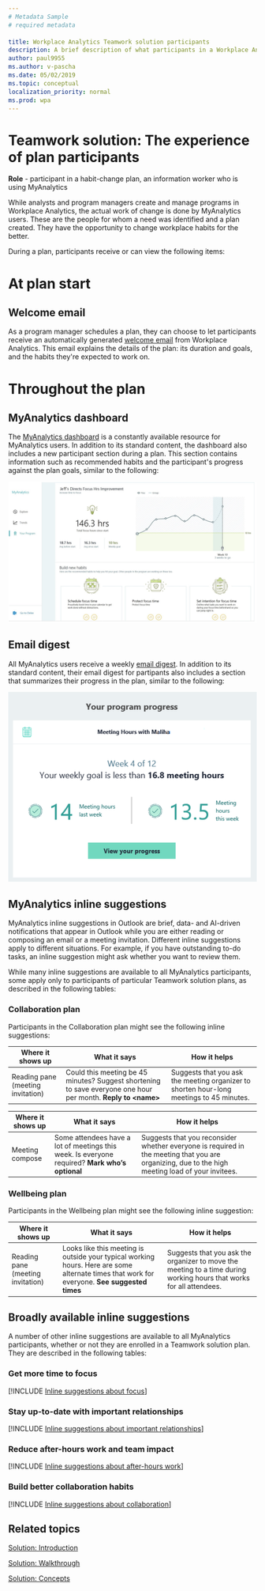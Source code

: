 ```yaml
---
# Metadata Sample
# required metadata

title: Workplace Analytics Teamwork solution participants
description: A brief description of what participants in a Workplace Analytics plan (MyAnalytics users) experience during the plan
author: paul9955
ms.author: v-pascha
ms.date: 05/02/2019
ms.topic: conceptual
localization_priority: normal 
ms.prod: wpa
---
```


# Teamwork solution: The experience of plan participants

**Role** - participant in a habit-change plan, an information worker who is using MyAnalytics

While analysts and program managers create and manage programs in Workplace Analytics, the actual work of change is done by MyAnalytics users. These are the people for whom a need was identified and a plan created. They have the opportunity to change workplace habits for the better.

During a plan, participants receive or can view the following items:

# At plan start

## Welcome email

As a program manager schedules a plan, they can choose to let participants receive an automatically generated [welcome email](../Images/WpA/Tutorials/welcome-msg-prog-partic.png) from Workplace Analytics. This email explains the details of the plan: its duration and goals, and the habits they're expected to work on. 

# Throughout the plan

## MyAnalytics dashboard

The [MyAnalytics dashboard](../MyAnalytics/use/dashboard-2.md) is a constantly available resource for MyAnalytics users. In addition to its standard content, the dashboard also includes a new participant section during a plan. This section contains information such as recommended habits and the participant's progress against the plan goals, similar to the following:

![Participant's dashboard](../Images/WpA/Tutorials/dashboard-prog-partic.png)

## Email digest

All MyAnalytics users receive a weekly [email digest](../MyAnalytics/use/email-digest.md). In addition to its standard content, their email digest for partipants also includes a section  that summarizes their progress in the plan, similar to the following: 

![Weekly email digest](../Images/WpA/Tutorials/weekly-digest-prog-partic.png)

## MyAnalytics inline suggestions

MyAnalytics inline suggestions in Outlook are brief, data- and AI-driven notifications that appear in Outlook while you are either reading or composing an email or a meeting invitation. Different inline suggestions apply to different situations. For example, if you have outstanding to-do tasks, an inline suggestion might ask whether you want to review them. 

While many inline suggestions are available to all MyAnalytics participants, some apply only to participants of particular Teamwork solution plans, as described in the following tables: 

### Collaboration plan

Participants in the Collaboration plan might see the following inline suggestions:

| Where it shows up  | What it says | How it helps  |
|------|-------|---------|
|Reading pane (meeting invitation) 	| Could this meeting be 45 minutes? Suggest shortening to save everyone one hour per month. **Reply to &lt;name&gt;** | Suggests that you ask the meeting organizer to shorten hour-long meetings to 45 minutes. |

| Where it shows up  | What it says | How it helps  |
|------|-------|---------|
|Meeting compose	| Some attendees have a lot of meetings this week. Is everyone required? **Mark who’s optional**  | Suggests that you reconsider whether everyone is required in the meeting that you are organizing, due to the high meeting load of your invitees. |

### Wellbeing plan

Participants in the Wellbeing plan might see the following inline suggestion:

| Where it shows up  | What it says | How it helps  |
|------|-------|---------|
|Reading pane (meeting invitation)  | Looks like this meeting is outside your typical working hours. Here are some alternate times that work for everyone. **See suggested times** | Suggests that you ask the organizer to move the meeting to a time during working hours that works for all attendees. |

## Broadly available inline suggestions

A number of other inline suggestions are available to all MyAnalytics participants, whether or not they are enrolled in a Teamwork solution plan. They are described in the following tables:

### Get more time to focus

[!INCLUDE [Inline suggestions about focus](../includes/inline-suggest-table-focus.md)]

### Stay up-to-date with important relationships

[!INCLUDE [Inline suggestions about important relationships](../includes/inline-suggest-table-important.md)]

### Reduce after-hours work and team impact

[!INCLUDE [Inline suggestions about after-hours work](../includes/inline-suggest-table-after-hours.md)]

### Build better collaboration habits

[!INCLUDE [Inline suggestions about collaboration](../includes/inline-suggest-table-collab.md)]

## Related topics

[Solution: Introduction](solutions-intro.md)  

[Solution: Walkthrough](solutions-task.md)

[Solution: Concepts](solutions-conceptual.md)
